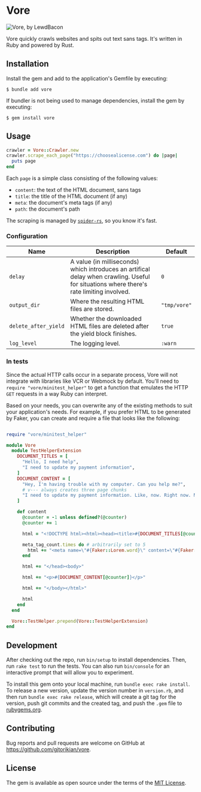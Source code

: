 # Vore

![Vore, by LewdBacon](https://github.com/user-attachments/assets/0923cc84-4cca-4d95-8a0e-4dad650525d2)

Vore quickly crawls websites and spits out text sans tags. It's written in Ruby and powered by Rust.

## Installation


Install the gem and add to the application's Gemfile by executing:

    $ bundle add vore

If bundler is not being used to manage dependencies, install the gem by executing:

    $ gem install vore

## Usage

```ruby
crawler = Vore::Crawler.new
crawler.scrape_each_page("https://choosealicense.com") do |page|
  puts page
end
```

Each `page` is a simple class consisting of the following values:

* `content`: the text of the HTML document, sans tags
* `title`: the title of the HTML document (if any)
* `meta`: the document's meta tags (if any)
* `path`: the document's path

The scraping is managed by [`spider-rs`](https://github.com/spider-rs/spider), so you know it's fast.

### Configuration

| Name                          | Description                                                                                                                                 | Default |
| ----------------------------- | ------------------------------------------------------------------------------------------------------------------------------------------- | ------- |
| `delay`                       | A value (in milliseconds) which introduces an artifical delay when crawling. Useful for situations where there's rate limiting involved. | `0` |
| `output_dir`                  | Where the resulting HTML files are stored. | `"tmp/vore"`    |
| `delete_after_yield`          | Whether the downloaded HTML files are deleted after the yield block finishes. | `true` |
| `log_level`                   | The logging level. | `:warn` |

### In tests

Since the actual HTTP calls occur in a separate process, Vore will not integrate with libraries like VCR or Webmock by default. You'll need to `require "vore/minitest_helper"` to get a function that emulates the HTTP `GET` requests in a way Ruby can interpret.

Based on your needs, you can overwrite any of the existing methods to suit your application's needs. For example, if you prefer HTML to be generated by Faker, you can create and require a file that looks like the following:

```ruby

require "vore/minitest_helper"

module Vore
  module TestHelperExtension
    DOCUMENT_TITLES = [
      "Hello, I need help",
      "I need to update my payment information",
    ]
    DOCUMENT_CONTENT = [
      "Hey, I'm having trouble with my computer. Can you help me?",
      # v--- always creates three page chunks
      "I need to update my payment information. Like, now. Right now. Now. Can you help me? Please? Now?" + "Can you help me? Please? Now?" * 100,
    ]

    def content
      @counter = -1 unless defined?(@counter)
      @counter += 1

      html = "<!DOCTYPE html><html><head><title>#{DOCUMENT_TITLES[@counter]}</title>"

      meta_tag_count.times do # arbitrarily set to 5
        html += "<meta name=\"#{Faker::Lorem.word}\" content=\"#{Faker::Lorem.word}\" />"
      end

      html += "</head><body>"

      html += "<p>#{DOCUMENT_CONTENT[@counter]}</p>"

      html += "</body></html>"

      html
    end
  end

  Vore::TestHelper.prepend(Vore::TestHelperExtension)
end
```

## Development

After checking out the repo, run `bin/setup` to install dependencies. Then, run `rake test` to run the tests. You can also run `bin/console` for an interactive prompt that will allow you to experiment.

To install this gem onto your local machine, run `bundle exec rake install`. To release a new version, update the version number in `version.rb`, and then run `bundle exec rake release`, which will create a git tag for the version, push git commits and the created tag, and push the `.gem` file to [rubygems.org](https://rubygems.org).

## Contributing

Bug reports and pull requests are welcome on GitHub at https://github.com/gjtorikian/vore.

## License

The gem is available as open source under the terms of the [MIT License](https://opensource.org/licenses/MIT).
